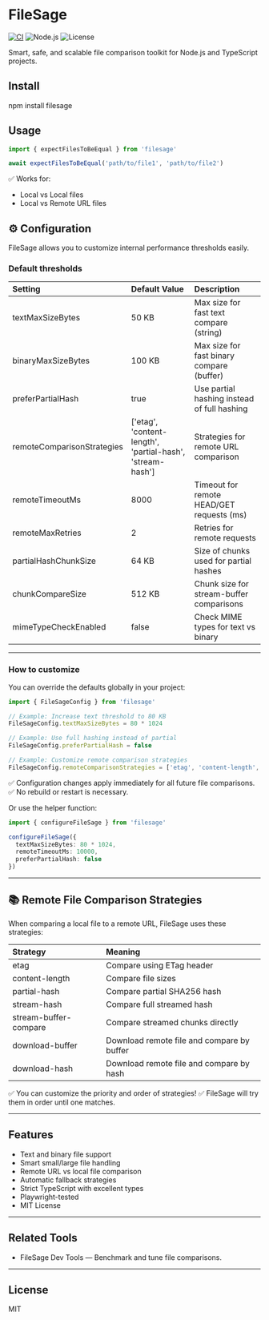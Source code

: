 # FileSage

[![CI](https://github.com/evagoras/filesage/actions/workflows/ci.yml/badge.svg)](https://github.com/evagoras/filesage/actions/workflows/ci.yml)
![Node.js](https://img.shields.io/badge/node-%3E%3D22.0.0-green)
![License](https://img.shields.io/badge/license-MIT-blue)

Smart, safe, and scalable file comparison toolkit for Node.js and TypeScript projects.

## Install

npm install filesage

## Usage

```typescript
import { expectFilesToBeEqual } from 'filesage'

await expectFilesToBeEqual('path/to/file1', 'path/to/file2')
```

✅ Works for:
- Local vs Local files
- Local vs Remote URL files

## ⚙️ Configuration

FileSage allows you to customize internal performance thresholds easily.

### Default thresholds

Setting | Default Value | Description
:-------|:--------------|:-----------
textMaxSizeBytes | 50 KB | Max size for fast text compare (string)
binaryMaxSizeBytes | 100 KB | Max size for fast binary compare (buffer)
preferPartialHash | true | Use partial hashing instead of full hashing
remoteComparisonStrategies | ['etag', 'content-length', 'partial-hash', 'stream-hash'] | Strategies for remote URL comparison
remoteTimeoutMs | 8000 | Timeout for remote HEAD/GET requests (ms)
remoteMaxRetries | 2 | Retries for remote requests
partialHashChunkSize | 64 KB | Size of chunks used for partial hashes
chunkCompareSize | 512 KB | Chunk size for stream-buffer comparisons
mimeTypeCheckEnabled | false | Check MIME types for text vs binary

---

### How to customize

You can override the defaults globally in your project:

```typescript
import { FileSageConfig } from 'filesage'

// Example: Increase text threshold to 80 KB
FileSageConfig.textMaxSizeBytes = 80 * 1024

// Example: Use full hashing instead of partial
FileSageConfig.preferPartialHash = false

// Example: Customize remote comparison strategies
FileSageConfig.remoteComparisonStrategies = ['etag', 'content-length', 'stream-buffer-compare']
```

✅ Configuration changes apply immediately for all future file comparisons.
✅ No rebuild or restart is necessary.

Or use the helper function:

```typescript
import { configureFileSage } from 'filesage'

configureFileSage({
  textMaxSizeBytes: 80 * 1024,
  remoteTimeoutMs: 10000,
  preferPartialHash: false
})
```

---

## 📚 Remote File Comparison Strategies

When comparing a local file to a remote URL, FileSage uses these strategies:

Strategy | Meaning
:--------|:-------
etag | Compare using ETag header
content-length | Compare file sizes
partial-hash | Compare partial SHA256 hash
stream-hash | Compare full streamed hash
stream-buffer-compare | Compare streamed chunks directly
download-buffer | Download remote file and compare by buffer
download-hash | Download remote file and compare by hash

✅ You can customize the priority and order of strategies!
✅ FileSage will try them in order until one matches.

---

## Features

- Text and binary file support
- Smart small/large file handling
- Remote URL vs local file comparison
- Automatic fallback strategies
- Strict TypeScript with excellent types
- Playwright-tested
- MIT License

---

## Related Tools

- FileSage Dev Tools — Benchmark and tune file comparisons.

---

## License

MIT
